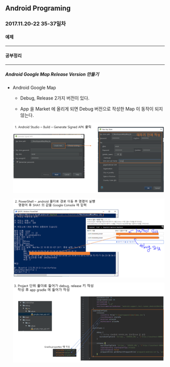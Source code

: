 Android Programing
----------------------------------------------------
### 2017.11.20-22 35-37일차

#### 예제
____________________________________________________

#### 공부정리
____________________________________________________

##### __Android Google Map Release Version 만들기__

- Android Google Map

    - Debug, Release 2가지 버전이 있다.

    - App 을 Market 에 올리게 되면 Debug 버전으로 작성한 Map 이 동작이 되지 않는다.

    ![1](https://github.com/Hooooong/DAY43_SampleApp-Android-/blob/master/image/1.PNG)

    ![2](https://github.com/Hooooong/DAY43_SampleApp-Android-/blob/master/image/2.PNG)

    ![3](https://github.com/Hooooong/DAY43_SampleApp-Android-/blob/master/image/3.PNG)

